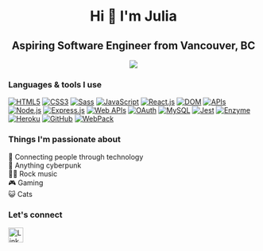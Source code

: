 <div align="center">

# Hi 👋 I'm Julia
## Aspiring Software Engineer from Vancouver, BC
<img src="https://i.giphy.com/media/v1.Y2lkPTc5MGI3NjExYWo2cGNlNXQxc2NocXo3OW84bm8wZmg0amo3OGw5OGE3N3BicWNlYiZlcD12MV9pbnRlcm5hbF9naWZfYnlfaWQmY3Q9Zw/xT9IgIc0lryrxvqVGM/giphy.gif">
</div>


### Languages & tools I use

[![HTML5](https://img.shields.io/badge/HTML5-E34F26?style=for-the-badge&logo=html5&logoColor=white)](https://developer.mozilla.org/en-US/docs/Web/HTML)
[![CSS3](https://img.shields.io/badge/CSS3-1572B6?style=for-the-badge&logo=css3&logoColor=white)](https://developer.mozilla.org/en-US/docs/Web/CSS)
[![Sass](https://img.shields.io/badge/Sass-CC6699?style=for-the-badge&logo=sass&logoColor=white)](https://sass-lang.com/)
[![JavaScript](https://img.shields.io/badge/JavaScript-F7DF1E?style=for-the-badge&logo=javascript&logoColor=black)](https://developer.mozilla.org/en-US/docs/Web/JavaScript)
[![React.js](https://img.shields.io/badge/React-61DAFB?style=for-the-badge&logo=react&logoColor=black)](https://reactjs.org/)
[![DOM](https://img.shields.io/badge/DOM-323330?style=for-the-badge&logo=javascript&logoColor=white)](https://developer.mozilla.org/en-US/docs/Web/API/Document_Object_Model)
[![APIs](https://img.shields.io/badge/APIs-0A66C2?style=for-the-badge&logo=graphql&logoColor=white)](https://developer.mozilla.org/en-US/docs/Web/API)
[![Node.js](https://img.shields.io/badge/Node.js-339933?style=for-the-badge&logo=node.js&logoColor=white)](https://nodejs.org/)
[![Express.js](https://img.shields.io/badge/Express.js-000000?style=for-the-badge&logo=express&logoColor=white)](https://expressjs.com/)
[![Web APIs](https://img.shields.io/badge/Web_APIs-4285F4?style=for-the-badge&logo=googlecloud&logoColor=white)](https://developer.mozilla.org/en-US/docs/Web/API)
[![OAuth](https://img.shields.io/badge/OAuth-2A3750?style=for-the-badge&logo=keycloak&logoColor=white)](https://oauth.net/)
[![MySQL](https://img.shields.io/badge/MySQL-4479A1?style=for-the-badge&logo=mysql&logoColor=white)](https://dev.mysql.com/doc/)
[![Jest](https://img.shields.io/badge/Jest-C21325?style=for-the-badge&logo=jest&logoColor=white)](https://jestjs.io/)
[![Enzyme](https://img.shields.io/badge/Enzyme-323330?style=for-the-badge&logo=testinglibrary&logoColor=white)](https://enzymejs.github.io/enzyme/)
[![Heroku](https://img.shields.io/badge/Heroku-430098?style=for-the-badge&logo=heroku&logoColor=white)](https://www.heroku.com/)
[![GitHub](https://img.shields.io/badge/GitHub-181717?style=for-the-badge&logo=github&logoColor=white)](https://github.com/)
[![WebPack](https://img.shields.io/badge/WebPack-8DD6F9?style=for-the-badge&logo=webpack&logoColor=black)](https://webpack.js.org/)

### Things I'm passionate about

🔗 Connecting people through technology
<br>🤖 Anything cyberpunk
<br>🤘🏼 Rock music
<br>🎮 Gaming
<br>😺 Cats

### Let's connect
<a href="https://www.linkedin.com/in/juliababicheva" target="_blank"> <img src="https://cdn-icons-png.flaticon.com/512/174/174857.png" alt="LinkedIn Logo" width="30"> </a>

